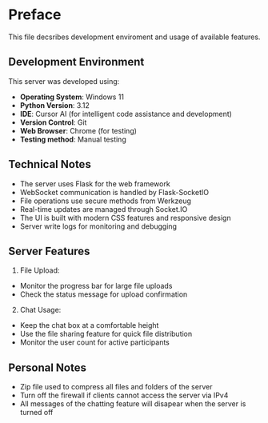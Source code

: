 # Preface

This file decsribes development enviroment and usage of available features.

## Development Environment

This server was developed using:

- **Operating System**: Windows 11
- **Python Version**: 3.12
- **IDE**: Cursor AI (for intelligent code assistance and development)
- **Version Control**: Git
- **Web Browser**: Chrome (for testing)
- **Testing method**: Manual testing

## Technical Notes

- The server uses Flask for the web framework
- WebSocket communication is handled by Flask-SocketIO
- File operations use secure methods from Werkzeug
- Real-time updates are managed through Socket.IO
- The UI is built with modern CSS features and responsive design
- Server write logs for monitoring and debugging

## Server Features

1. File Upload:

- Monitor the progress bar for large file uploads
- Check the status message for upload confirmation

2. Chat Usage:

- Keep the chat box at a comfortable height
- Use the file sharing feature for quick file distribution
- Monitor the user count for active participants

## Personal Notes
- Zip file used to compress all files and folders of the server
- Turn off the firewall if clients cannot access the server via IPv4
- All messages of the chatting feature will disapear when the server is turned off